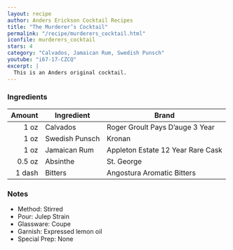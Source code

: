```yaml
---
layout: recipe
author: Anders Erickson Cocktail Recipes
title: "The Murderer’s Cocktail"
permalink: "/recipe/murderers_cocktail.html"
iconfile: murderers_cocktail
stars: 4
category: "Calvados, Jamaican Rum, Swedish Punsch"
youtube: "i67-17-CZCQ"
excerpt: |
  This is an Anders original cocktail.
---
```


### Ingredients

| Amount | Ingredient     | Brand                             |
| -----: | -------------- | --------------------------------- |
|   1 oz | Calvados       | Roger Groult Pays D’auge 3 Year   |
|   1 oz | Swedish Punsch | Kronan                            |
|   1 oz | Jamaican Rum   | Appleton Estate 12 Year Rare Cask |
| 0.5 oz | Absinthe       | St. George                        |
| 1 dash | Bitters        | Angostura Aromatic Bitters        |

### Notes

- Method: Stirred
- Pour: Julep Strain
- Glassware: Coupe
- Garnish: Expressed lemon oil
- Special Prep: None
